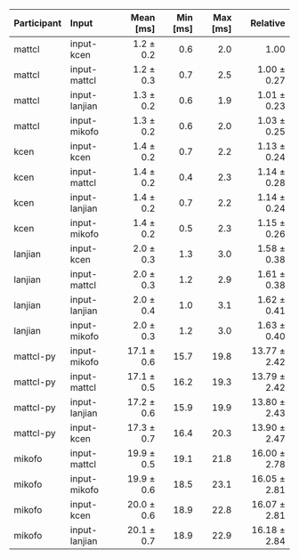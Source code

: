 | Participant | Input | Mean [ms] | Min [ms] | Max [ms] | Relative |
|:---|:---|---:|---:|---:|---:|
| mattcl | input-kcen | 1.2 ± 0.2 | 0.6 | 2.0 | 1.00 |
| mattcl | input-mattcl | 1.2 ± 0.3 | 0.7 | 2.5 | 1.00 ± 0.27 |
| mattcl | input-lanjian | 1.3 ± 0.2 | 0.6 | 1.9 | 1.01 ± 0.23 |
| mattcl | input-mikofo | 1.3 ± 0.2 | 0.6 | 2.0 | 1.03 ± 0.25 |
| kcen | input-kcen | 1.4 ± 0.2 | 0.7 | 2.2 | 1.13 ± 0.24 |
| kcen | input-mattcl | 1.4 ± 0.2 | 0.4 | 2.3 | 1.14 ± 0.28 |
| kcen | input-lanjian | 1.4 ± 0.2 | 0.7 | 2.2 | 1.14 ± 0.24 |
| kcen | input-mikofo | 1.4 ± 0.2 | 0.5 | 2.3 | 1.15 ± 0.26 |
| lanjian | input-kcen | 2.0 ± 0.3 | 1.3 | 3.0 | 1.58 ± 0.38 |
| lanjian | input-mattcl | 2.0 ± 0.3 | 1.2 | 2.9 | 1.61 ± 0.38 |
| lanjian | input-lanjian | 2.0 ± 0.4 | 1.0 | 3.1 | 1.62 ± 0.41 |
| lanjian | input-mikofo | 2.0 ± 0.3 | 1.2 | 3.0 | 1.63 ± 0.40 |
| mattcl-py | input-mikofo | 17.1 ± 0.6 | 15.7 | 19.8 | 13.77 ± 2.42 |
| mattcl-py | input-mattcl | 17.1 ± 0.5 | 16.2 | 19.3 | 13.79 ± 2.42 |
| mattcl-py | input-lanjian | 17.2 ± 0.6 | 15.9 | 19.9 | 13.80 ± 2.43 |
| mattcl-py | input-kcen | 17.3 ± 0.7 | 16.4 | 20.3 | 13.90 ± 2.47 |
| mikofo | input-mattcl | 19.9 ± 0.5 | 19.1 | 21.8 | 16.00 ± 2.78 |
| mikofo | input-mikofo | 19.9 ± 0.6 | 18.5 | 23.1 | 16.05 ± 2.81 |
| mikofo | input-kcen | 20.0 ± 0.6 | 18.9 | 22.8 | 16.07 ± 2.81 |
| mikofo | input-lanjian | 20.1 ± 0.7 | 18.9 | 22.9 | 16.18 ± 2.84 |
